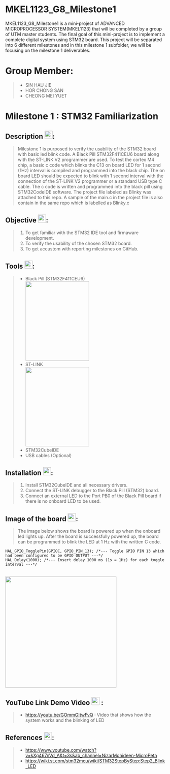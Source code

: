 # MKEL1123_G8_Milestone1 

MKEL1123_G8_Milestone1 is a mini-project of ADVANCED MICROPROCESSOR SYSTEM(MKEL1123) that will be completed by a group of UTM master students. The final goal of this mini-project is to implement a complete digital system using STM32 board. This project will be separated into 6 different milestones and in this milestone 1 subfolder, we will be focusing on the milestone 1 deliverables.

# Group Member:
> - SIN HAU JIE 
> - HOR CHONG SAN
> - CHEONG MEI YUET 

# Milestone 1 : STM32 Familiarization 

## Description <img src= "https://user-images.githubusercontent.com/45865379/168462608-a1b06cee-bb4d-4be5-b836-d714153c4c0f.png" width="25" height="25">:
> Milestone 1 is purposed to verify the usability of the STM32 board with basic led blink code. A Black Pill STM32F411CEU6 board along with the ST-LINK V2 programmer are used. To test the cortex M4 chip, a basic c code which blinks the C13 on board LED for 1 second (1Hz) interval is compiled and programmed into the black chip. The on board LED should be expected to blink with 1 second interval with the connection of the ST-LINK V2 programmer or a standard USB type C cable. The c code is written and programmed into the black pill using STM32CodeIDE software. The project file labeled as Blinky was attached to this repo. A sample of the main.c in the project file is also contain in the same repo which is labelled as Blinky.c 

## Objective <img src= "https://user-images.githubusercontent.com/45865379/168462578-eb967319-b4d0-4b30-9f85-dff5dd5dbc51.png" width="25" height="25">:
> 1. To get familiar with the STM32 IDE tool and firmaware development.
> 2. To verify the usability of the chosen STM32 board.
> 3. To get accustom with reporting milestones on GitHub.

## Tools <img src= "https://user-images.githubusercontent.com/45865379/168462520-36c43467-2e6a-490a-bc73-97718746e810.png" width="25" height="25">:

> - Black Pill (STM32F411CEU6) <br /> <img src= "https://user-images.githubusercontent.com/43127923/168484496-1c579d80-2780-4d89-a25e-1528c6f6a567.jpeg" width="200" height="250">
> - ST-LINK <br /> <img src= "https://user-images.githubusercontent.com/43127923/168484459-5615faba-0774-4376-af45-6eedd8631bbd.jpeg" width="200" height="250">
> - STM32CubeIDE 
> - USB cables (Optional)

## Installation <img src= "https://user-images.githubusercontent.com/43127923/168483419-f4ee28e3-7ccb-4fe0-9474-4dbfe7ac460d.png" width="25" height="25">: 
> 1. Install STM32CubeIDE and all necessary drivers.
> 2. Connect the ST-LINK debugger to the Black Pill (STM32) board.
> 3. Connect an external LED to the Port PB0 of the Black Pill board if there is no onboard LED to be used.

## Image of the board <img src= "https://user-images.githubusercontent.com/45865379/168462315-d77f724f-cd3c-4fa1-aa57-307de5195c1c.png" width="25" height="25">:
>The image below shows the board is powered up when the onboard led lights up. After the board is successfully powered up, the board can be programmed to blink the LED at 1 Hz with the written C code.
```
HAL_GPIO_TogglePin(GPIOC, GPIO_PIN_13); /*--- Toggle GPIO PIN 13 which had been configured to be GPIO OUTPUT ---*/
HAL_Delay(1000); /*--- Insert delay 1000 ms (1s = 1Hz) for each toggle interval ---*/
```
<br /> <img src= "https://user-images.githubusercontent.com/45865379/168460083-41721760-5304-4927-95de-9f458c13acdd.png" width="350" height="350">
## YouTube Link Demo Video <img src= "https://user-images.githubusercontent.com/45865379/168462426-274bd5cd-7767-42ee-b1c2-61a3c919d559.png" width="25" height="25"> : 
> - https://youtu.be/GOmmGItwFvQ : Video that shows how the system works and the blinking of LED

## References <img src= "https://user-images.githubusercontent.com/43127923/168483161-affd204b-4baf-4c14-890d-1eb46fc409bc.png" width="25" height="25">: 
> - https://www.youtube.com/watch?v=kXg467nVd_A&t=3s&ab_channel=NizarMohideen-MicroPeta
> - https://wiki.st.com/stm32mcu/wiki/STM32StepByStep:Step2_Blink_LED
